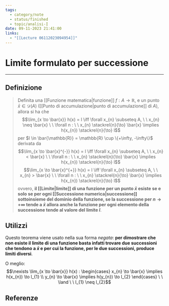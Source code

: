 ```yaml
---
tags:
  - category/note
  - status/finished
  - topic/analisi-I
date: 09-11-2023 21:41:00
links:
  - "[[Lecture 06112023094954]]"
---
```

# Limite formulato per successione
---
## Definizione
> Definita una [[Funzione matematica|funzione]] $f: A \to \mathbb{R}$, e un punto $\bar{x} \in \mathcal{D}(A)$ ([[Punto di accumulazione|punto di accumulazione]] di $A$), allora si ha che
> $$\lim_{x \to \bar{x}} h(x) = l \iff \forall x_{n} \subseteq A, \ \ x_{n} \neq \bar{x} \ \ \forall n : \ \ x_{n} \stackrel{n}{\to} \bar{x} \implies h(x_{n}) \stackrel{n}{\to} l$$
> per $l \in \bar{\mathbb{R}} = \mathbb{R} \cup \{+\infty, -\infty\}$
> derivata da
> $$\lim_{x \to \bar{x}^{-}} h(x) = l \iff \forall x_{n} \subseteq A, \ \ x_{n} < \bar{x} \ \ \forall n : \ \ x_{n} \stackrel{n}{\to} \bar{x} \implies h(x_{n}) \stackrel{n}{\to} l$$
> $$\lim_{x \to \bar{x}^{+}} h(x) = l \iff \forall x_{n} \subseteq A, \ \ x_{n} > \bar{x} \ \ \forall n : \ \ x_{n} \stackrel{n}{\to} \bar{x} \implies h(x_{n}) \stackrel{n}{\to} l$$
> ovvero, **il [[Limite|limite]] di una funzione per un punto $\bar{x}$ esiste se e solo se per ogni [[Successione numerica|successione]] sottoinsieme del dominio della funzione, se la successione per $n \to +\infty$ tende a $\bar{x}$ allora anche la funzione per ogni elemento della successione tende al valore del limite $l$**.

## Utilizzi
Questo teorema viene usato nella sua forma _negata_: **per dimostrare che non esiste il limite di una funzione basta infatti trovare due successioni che tendono a $\bar{x}$ e per cui la funzione, per le due successioni, produce limiti diversi**.

O meglio:
$$\nexists \lim_{x \to \bar{x}} h(x) : \begin{cases} x_{n} \to \bar{x} \implies h(x_{n}) \to l_{1} \\ y_{n} \to \bar{x} \implies h(y_{n}) \to l_{2} \end{cases} \ \ \land \ \ l_{1} \neq l_{2}$$

## Referenze
